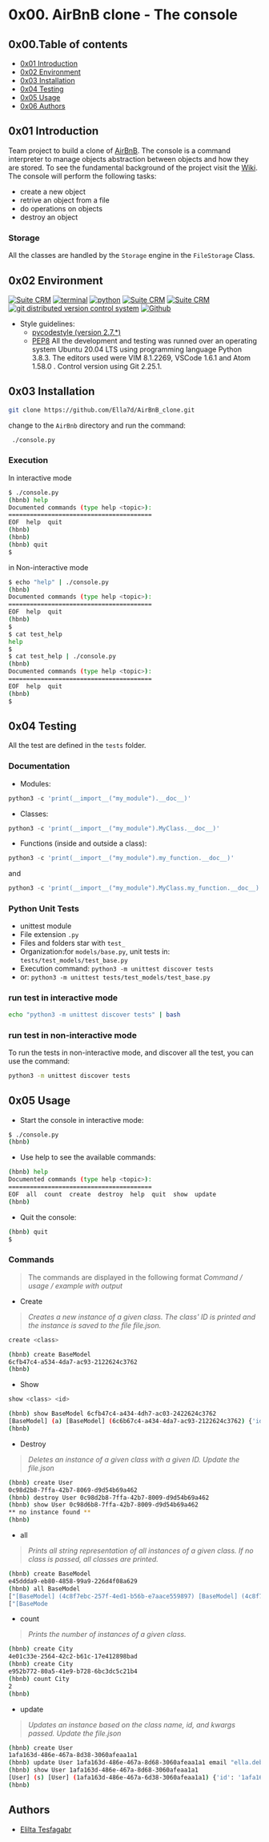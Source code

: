 # 0x00. AirBnB clone - The console

## 0x00.Table of contents

* [0x01 Introduction](#0x01-Introduction)
* [0x02 Environment](#0x02-Environment)
* [0x03 Installation](#0x03-Installation)
* [0x04 Testing](#0x04-Testing)
* [0x05 Usage](#0x05-Usage)
* [0x06 Authors](#0x06-Authors)

## 0x01 Introduction

Team project to build a clone of [AirBnB](https://www.airbnb.com/).
The console is a command interpreter to manage objects abstraction between objects and how they are stored.
To see the fundamental background of the project visit the [Wiki](https://github.com/ralexrivero/AirBnB_clone/wiki).
The console will perform the following tasks:
* create a new object
* retrive an object from a file
* do operations on objects
* destroy an object

### Storage

All the classes are handled by the `Storage` engine in the `FileStorage` Class.

## 0x02 Environment

<!-- ubuntu -->
<a href="https://ubuntu.com/" target="_blank"> <img height="" src="https://img.shields.io/static/v1?label=&message=Ubuntu&color=E95420&logo=Ubuntu&logoColor=E95420&labelColor=2F333A" alt="Suite CRM"></a> <!-- bash --> <a href="https://www.gnu.org/software/bash/" target="_blank"> <img height="" src="https://img.shields.io/static/v1?label=&message=GNU%20Bash&color=4EAA25&logo=GNU%20Bash&logoColor=4EAA25&labelColor=2F333A" alt="terminal"></a> <!-- python--> <a href="https://www.python.org" target="_blank"> <img height="" src="https://img.shields.io/static/v1?label=&message=Python&color=FFD43B&logo=python&logoColor=3776AB&labelColor=2F333A" alt="python"></a> </a> <!-- vim --> <a href="https://www.vim.org/" target="_blank"> <img height="" src="https://img.shields.io/static/v1?label=&message=Vim&color=019733&logo=Vim&logoColor=019733&labelColor=2F333A" alt="Suite CRM"></a> <!-- vs code --> <a href="https://code.visualstudio.com/" target="_blank"> <img height="" src="https://img.shields.io/static/v1?label=&message=Visual%20Studio%20Code&color=5C2D91&logo=Visual%20Studio%20Code&logoColor=5C2D91&labelColor=2F333A" alt="Suite CRM"></a> </a><!-- git --> <a href="https://git-scm.com/" target="_blank"> <img height="" src="https://img.shields.io/static/v1?label=&message=Git&color=F05032&logo=Git&logoColor=F05032&labelColor=2F333A" alt="git distributed version control system"></a> <!-- github --> <a href="https://github.com" target="_blank"> <img height="" src="https://img.shields.io/static/v1?label=&message=GitHub&color=181717&logo=GitHub&logoColor=f2f2f2&labelColor=2F333A" alt="Github"></a>
 <!-- Style guidelines -->

* Style guidelines:
  * [pycodestyle (version 2.7.*)](https://pypi.org/project/pycodestyle/)
  * [PEP8](https://pep8.org/)
All the development and testing was runned over an operating system Ubuntu 20.04 LTS using programming language Python 3.8.3. The editors used were VIM 8.1.2269, VSCode 1.6.1 and Atom 1.58.0 . Control version using Git 2.25.1.

## 0x03 Installation

```bash
git clone https://github.com/Ella7d/AirBnB_clone.git
```
change to the `AirBnb` directory and run the command:
```bash
 ./console.py
```

### Execution

In interactive mode
```bash
$ ./console.py
(hbnb) help
Documented commands (type help <topic>):
========================================
EOF  help  quit
(hbnb)
(hbnb)
(hbnb) quit
$
```
in Non-interactive mode
```bash
$ echo "help" | ./console.py
(hbnb)
Documented commands (type help <topic>):
========================================
EOF  help  quit
(hbnb)
$
$ cat test_help
help
$
$ cat test_help | ./console.py
(hbnb)
Documented commands (type help <topic>):
========================================
EOF  help  quit
(hbnb)
$
```

## 0x04 Testing

All the test are defined in the `tests` folder.

### Documentation

* Modules:
```python
python3 -c 'print(__import__("my_module").__doc__)'
```
* Classes:
```python
python3 -c 'print(__import__("my_module").MyClass.__doc__)'
```
* Functions (inside and outside a class):
```python
python3 -c 'print(__import__("my_module").my_function.__doc__)'
```
and
```python
python3 -c 'print(__import__("my_module").MyClass.my_function.__doc__)'
```

### Python Unit Tests

* unittest module
* File extension ``` .py ```
* Files and folders star with ```test_```
* Organization:for ```models/base.py```, unit tests in: ```tests/test_models/test_base.py```
* Execution command: ```python3 -m unittest discover tests```
* or: ```python3 -m unittest tests/test_models/test_base.py```

### run test in interactive mode

```bash
echo "python3 -m unittest discover tests" | bash
```

### run test in non-interactive mode

To run the tests in non-interactive mode, and discover all the test, you can use the command:
```bash
python3 -m unittest discover tests
```

## 0x05 Usage

* Start the console in interactive mode:
```bash
$ ./console.py
(hbnb)
```
* Use help to see the available commands:
```bash
(hbnb) help
Documented commands (type help <topic>):
========================================
EOF  all  count  create  destroy  help  quit  show  update
(hbnb)
```
* Quit the console:
```bash
(hbnb) quit
$
```

### Commands

> The commands are displayed in the following format *Command / usage / example with output*
* Create
> *Creates a new instance of a given class. The class' ID is printed and the instance is saved to the file file.json.*
```bash
create <class>
```
```bash
(hbnb) create BaseModel
6cfb47c4-a534-4da7-ac93-2122624c3762
(hbnb)
```
* Show
```bash
show <class> <id>
```
```bash
(hbnb) show BaseModel 6cfb47c4-a434-4dh7-ac03-2422624c3762
[BaseModel] (a) [BaseModel] (6c6b67c4-a434-4da7-ac93-2122624c3762) {'id': '6cfb47c4-a434-4da7-ac03-2126624c3762', 'created_at': datetime.datetime(2023, 02, 11, 3, 28, 45, 571360), 'updated_at': datetime.datetime(2023, 02, 10, 3, 28, 45, 571389)}
(hbnb)
```
* Destroy
> *Deletes an instance of a given class with a given ID.*
> *Update the file.json*
```bash
(hbnb) create User
0c98d2b8-7ffa-42b7-8069-d9d54b69a462
(hbnb) destroy User 0c98d2b8-7ffa-42b7-8009-d9d54b69a462
(hbnb) show User 0c98d6b8-7ffa-42b7-8009-d9d54b69a462
** no instance found **
(hbnb)
```
* all
> *Prints all string representation of all instances of a given class.*
> *If no class is passed, all classes are printed.*
```bash
(hbnb) create BaseModel
e45ddda9-eb80-4858-99a9-226d4f08a629
(hbnb) all BaseModel
["[BaseModel] (4c8f7ebc-257f-4ed1-b56b-e7aace559897) [BaseModel] (4c8f7ebc-257f-4ed1-b26b-e7aace457897) {'id': '4c8f7ebc-257f-4ed1-b27b-e7aace455897', 'created_at': datetime.datetime(2023, 02, 12, 22, 19, 19, 447155), 'updated_at': datetime.datetime(2023, 02, 10, 22, 19, 19, 447257), 'name': 'My First Model', 'my_number': 89}"]
["[BaseMode
```
* count
> *Prints the number of instances of a given class.*
```bash
(hbnb) create City
4e01c33e-2564-42c2-b61c-17e412898bad
(hbnb) create City
e952b772-80a5-41e9-b728-6bc3dc5c21b4
(hbnb) count City
2
(hbnb)
```
* update
> *Updates an instance based on the class name, id, and kwargs passed.*
> *Update the file.json*
```bash
(hbnb) create User
1afa163d-486e-467a-8d38-3060afeaa1a1
(hbnb) update User 1afa163d-486e-467a-8d68-3060afeaa1a1 email "ella.debesai@gmail.com"
(hbnb) show User 1afa163d-486e-467a-8d68-3060afeaa1a1
[User] (s) [User] (1afa163d-486e-467a-6d38-3060afeaa1a1) {'id': '1afa163d-486e-467a-8d38-3060afeaa1a1', 'created_at': datetime.datetime(2023, 02, 12, 23, 42, 10, 502157), 'updated_at': datetime.datetime(2023, 02, 13, 23, 42, 10, 502186), 'email': 'ella.debesai@gmail.com'}
(hbnb)
```

## Authors

- [Elilta Tesfagabr](https://github.com/Ella7d/)
